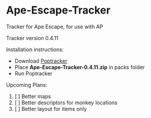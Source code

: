 # Ape-Escape-Tracker

Tracker for Ape Escape, for use with AP

Tracker version 0.4.11

Installation instructions:

- Download [Poptracker](https://github.com/black-sliver/PopTracker/releases)
- Place **Ape-Escape-Tracker-0.4.11.zip** in packs folder
- Run Poptracker

Upcoming Plans:
1. [ ] Better maps
2. [ ] Better descriptors for monkey locations
3. [ ] Better layout for items only
